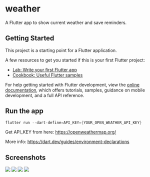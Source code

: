 # weather

A Flutter app to show current weather and save reminders.

## Getting Started

This project is a starting point for a Flutter application.

A few resources to get you started if this is your first Flutter project:

- [Lab: Write your first Flutter app](https://docs.flutter.dev/get-started/codelab)
- [Cookbook: Useful Flutter samples](https://docs.flutter.dev/cookbook)

For help getting started with Flutter development, view the
[online documentation](https://docs.flutter.dev/), which offers tutorials,
samples, guidance on mobile development, and a full API reference.


## Run the app

```dart
flutter run --dart-define=API_KEY={YOUR_OPEN_WEATHER_API_KEY}
```

Get API_KEY from here: https://openweathermap.org/

More info: https://dart.dev/guides/environment-declarations

## Screenshots

![](https://github.com/2shrestha22/weather/blob/main/media/app.gif)
![](https://github.com/2shrestha22/weather/blob/main/media/screenshot_1.png)
![](https://github.com/2shrestha22/weather/blob/main/media/screenshot_2.png)
![](https://github.com/2shrestha22/weather/blob/main/media/screenshot_3.png)